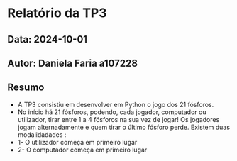 # Relatório da TP3
## Data: 2024-10-01
## Autor: Daniela Faria a107228
## Resumo
* A TP3 consistiu em desenvolver em Python o jogo dos 21 fósforos. 
* No início há 21 fósforos, podendo, cada jogador, computador ou utilizador, tirar entre 1 a 4 fósforos na sua vez de jogar! Os jogadores jogam alternadamente e quem tirar o último fósforo perde. Existem duas modalidadades :
* 1- O utilizador começa em primeiro lugar
* 2- O computador começa em primeiro lugar
